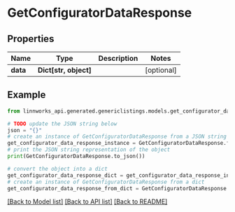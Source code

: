 # GetConfiguratorDataResponse


## Properties

Name | Type | Description | Notes
------------ | ------------- | ------------- | -------------
**data** | **Dict[str, object]** |  | [optional] 

## Example

```python
from linnworks_api.generated.genericlistings.models.get_configurator_data_response import GetConfiguratorDataResponse

# TODO update the JSON string below
json = "{}"
# create an instance of GetConfiguratorDataResponse from a JSON string
get_configurator_data_response_instance = GetConfiguratorDataResponse.from_json(json)
# print the JSON string representation of the object
print(GetConfiguratorDataResponse.to_json())

# convert the object into a dict
get_configurator_data_response_dict = get_configurator_data_response_instance.to_dict()
# create an instance of GetConfiguratorDataResponse from a dict
get_configurator_data_response_from_dict = GetConfiguratorDataResponse.from_dict(get_configurator_data_response_dict)
```
[[Back to Model list]](../README.md#documentation-for-models) [[Back to API list]](../README.md#documentation-for-api-endpoints) [[Back to README]](../README.md)


